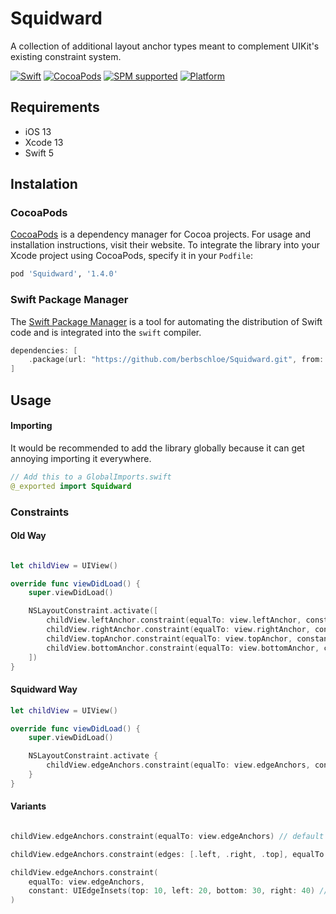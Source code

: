 # Squidward
A collection of additional layout anchor types meant to complement UIKit's existing constraint system.

[![Swift](https://img.shields.io/badge/swift-5.0-orange.svg)](https://developer.apple.com/swift/)
[![CocoaPods](https://img.shields.io/badge/pod-v1.4.0-blue.svg)](https://cocoapods.org/pods/Squidward)
[![SPM supported](https://img.shields.io/badge/SPM-supported-red.svg?style=flat)](https://swift.org/package-manager)
[![Platform](https://img.shields.io/badge/platform-ios-lightgrey.svg)]()

## Requirements

- iOS 13
- Xcode 13
- Swift 5

## Instalation

### CocoaPods

[CocoaPods](https://cocoapods.org) is a dependency manager for Cocoa projects. For usage and installation instructions, visit their website. To integrate the library into your Xcode project using CocoaPods, specify it in your `Podfile`:

```ruby
pod 'Squidward', '1.4.0'
```

### Swift Package Manager

The [Swift Package Manager](https://swift.org/package-manager/) is a tool for automating the distribution of Swift code and is integrated into the `swift` compiler.

```swift
dependencies: [
    .package(url: "https://github.com/berbschloe/Squidward.git", from: "1.4.0")
]
```

## Usage

#### Importing
It would be recommended to add the library globally because it can get annoying importing it everywhere.

```swift
// Add this to a GlobalImports.swift
@_exported import Squidward
```

### Constraints

#### Old Way

```swift

let childView = UIView()

override func viewDidLoad() {
    super.viewDidLoad()

    NSLayoutConstraint.activate([
        childView.leftAnchor.constraint(equalTo: view.leftAnchor, constant: 10),
        childView.rightAnchor.constraint(equalTo: view.rightAnchor, constant: 10),
        childView.topAnchor.constraint(equalTo: view.topAnchor, constant: -10),
        childView.bottomAnchor.constraint(equalTo: view.bottomAnchor, constant: -10),
    ])
}
```

#### Squidward Way

```swift
let childView = UIView()

override func viewDidLoad() {
    super.viewDidLoad()

    NSLayoutConstraint.activate {
        childView.edgeAnchors.constraint(equalTo: view.edgeAnchors, constant: 10)
    }
}
```

#### Variants

```swift

childView.edgeAnchors.constraint(equalTo: view.edgeAnchors) // default zero constant

childView.edgeAnchors.constraint(edges: [.left, .right, .top], equalTo: view.edgeAnchors) // constrain specific edges

childView.edgeAnchors.constraint(
    equalTo: view.edgeAnchors, 
    constant: UIEdgeInsets(top: 10, left: 20, bottom: 30, right: 40) // custom insets with no need to apply a negative
)

```
